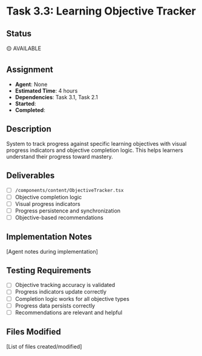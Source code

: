 # Task 3.3: Learning Objective Tracker

## Status

🟡 AVAILABLE

## Assignment

- **Agent**: None
- **Estimated Time**: 4 hours
- **Dependencies**: Task 3.1, Task 2.1
- **Started**:
- **Completed**:

## Description

System to track progress against specific learning objectives with visual progress indicators and objective completion logic. This helps learners understand their progress toward mastery.

## Deliverables

- [ ] `/components/content/ObjectiveTracker.tsx`
- [ ] Objective completion logic
- [ ] Visual progress indicators
- [ ] Progress persistence and synchronization
- [ ] Objective-based recommendations

## Implementation Notes

[Agent notes during implementation]

## Testing Requirements

- [ ] Objective tracking accuracy is validated
- [ ] Progress indicators update correctly
- [ ] Completion logic works for all objective types
- [ ] Progress data persists correctly
- [ ] Recommendations are relevant and helpful

## Files Modified

[List of files created/modified]
